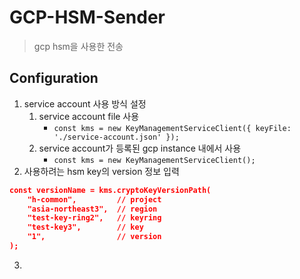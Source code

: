 # GCP-HSM-Sender
> gcp hsm을 사용한 전송

## Configuration
1. service account 사용 방식 설정
   1. service account file 사용
      - `const kms = new KeyManagementServiceClient({ keyFile: './service-account.json' });`
   2. service account가 등록된 gcp instance 내에서 사용
      - `const kms = new KeyManagementServiceClient();` 
2. 사용하려는 hsm key의 version 정보 입력
``` json
const versionName = kms.cryptoKeyVersionPath(
    "h-common",         // project
    "asia-northeast3",  // region
    "test-key-ring2",   // keyring
    "test-key3",        // key
    "1",                // version
);
```
3. 
